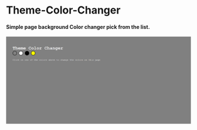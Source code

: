 # Theme-Color-Changer
<h4>Simple page background Color  changer pick from the list.</h4>

![](img/capture.png)
